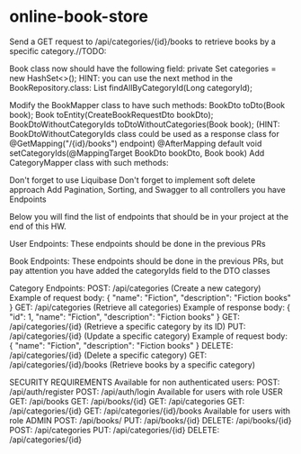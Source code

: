 # online-book-store

[//]: # (Spring Boot practice)

[//]: # (1&#41; Add Category model)

[//]: # (   At the end of this HW you should add a support for a new entity:)

[//]: # (   Category, so you need to implement the missing functionality.)

[//]: # (User Use Cases &#40;means these operations are allowed to users with role USER&#41;)

[//]: # (Here are the list of use cases that we will cover in this part of HW:)

[//]: # (Category Browsing:)

[//]: # (As a User, I want to browse categories, so I can find books by category. I will:)

[//]: # (Send a GET request to /api/categories to retrieve all categories.)
Send a GET request to /api/categories/{id}/books to retrieve books by a specific category.//TODO:

[//]: # (Admin Use Cases &#40;means these operations are allowed to users with role ADMIN&#41;)

[//]: # (Category Management)

[//]: # (As an Admin, I want to create a new category so books can be categorized. I will:)

[//]: # (Send a POST request to /api/categories with the details of the new category.)
[//]: # (As an Admin, I want to update the details of a category so the categories are up-to-date. I will:)

[//]: # (Send a PUT request to /api/categories/{id} with the updated details of the category.)
[//]: # (As an Admin, I want to remove a category, so it is no longer available. I will:)

[//]: # (Send a DELETE request to /api/categories/{id} to remove the category.)

[//]: # (Domain models &#40;entities&#41;)

[//]: # (There is a list of all entities that should be present in the project after this HW:)

[//]: # ()
[//]: # (Book: Represents a book available in the store.)

[//]: # (User: Contains information about the registered user including their authentication details and personal information.)

[//]: # (Role: Represents the role of a user in the system, for example, admin or user.)

[//]: # (Category: Represents a category that a book can belong to.)

[//]: # (Category entity)

[//]: # (Category: Represents a category that a book can belong to.)

[//]: # (Add a new entity Category with the next fields:)

[//]: # (id &#40;Long, PK&#41;)

[//]: # (name &#40;String, not null&#41;)

[//]: # (description &#40;String&#41;)
Book class now should have the following field: private Set<Category> categories = new HashSet<>();
HINT: you can use the next method in the BookRepository.class:
List<Book> findAllByCategoryId(Long categoryId);

[//]: # (Implement the CategoryRepository interface that will use JpaRepository interface)

[//]: # (Implement DTO classes for Category entity)
Modify the BookMapper class to have such methods:
BookDto toDto(Book book);
Book toEntity(CreateBookRequestDto bookDto);
BookDtoWithoutCategoryIds toDtoWithoutCategories(Book book);
(HINT: BookDtoWithoutCategoryIds class could be used as a
response class for @GetMapping("/{id}/books") endpoint)
@AfterMapping default void setCategoryIds(@MappingTarget BookDto bookDto, Book book)
Add CategoryMapper class with such methods:

[//]: # (CategoryDto toDto&#40;Category category&#41;;)
[//]: # (Category toEntity&#40;CategoryDto categoryDTO&#41;;)
[//]: # (Implement CategoryService interface with methods and CategoryServiceImpl class:)

[//]: # (List findAll&#40;&#41;;)
[//]: # (CategoryDto getById&#40;Long id&#41;;)
[//]: # (CategoryDto save&#40;CategoryDto categoryDto&#41;;)
[//]: # (CategoryDto update&#40;Long id, CategoryDto categoryDto&#41;;)
[//]: # (void deleteById&#40;Long id&#41;;)
[//]: # (Add CategoryController class with such methods:)

[//]: # (public CategoryDto createCategory&#40;CategoryDto categoryDto&#41;)
[//]: # (public List getAll&#40;&#41;)
[//]: # (public CategoryDto getCategoryById&#40;Long id&#41;)
[//]: # (public CategoryDto updateCategory&#40;Long id, CategoryDto categoryDto&#41;)
[//]: # (public void deleteCategory&#40;Long id&#41;)
[//]: # (public List getBooksByCategoryId&#40;Long id&#41; &#40;endpoint: "/{id}/books"&#41;)

[//]: # (General requirements)
Don't forget to use Liquibase
Don't forget to implement soft delete approach
Add Pagination, Sorting, and Swagger to all controllers you have
Endpoints

Below you will find the list of endpoints that should be in your project at the end of this HW.

User Endpoints: These endpoints should be done in the previous PRs

Book Endpoints: These endpoints should be done in the previous PRs,
but pay attention you have added the categoryIds field to the DTO classes

Category Endpoints:
POST: /api/categories (Create a new category)
Example of request body:
{
"name": "Fiction",
"description": "Fiction books"
}
GET: /api/categories (Retrieve all categories)
Example of response body:
{
"id": 1,
"name": "Fiction",
"description": "Fiction books"
}
GET: /api/categories/{id} (Retrieve a specific category by its ID)
PUT: /api/categories/{id} (Update a specific category)
Example of request body:
{
"name": "Fiction",
"description": "Fiction books"
}
DELETE: /api/categories/{id} (Delete a specific category)
GET: /api/categories/{id}/books (Retrieve books by a specific category)

SECURITY REQUIREMENTS
Available for non authenticated users:
POST: /api/auth/register
POST: /api/auth/login
Available for users with role USER
GET: /api/books
GET: /api/books/{id}
GET: /api/categories
GET: /api/categories/{id}
GET: /api/categories/{id}/books
Available for users with role ADMIN
POST: /api/books/
PUT: /api/books/{id}
DELETE: /api/books/{id}
POST: /api/categories
PUT: /api/categories/{id}
DELETE: /api/categories/{id}
